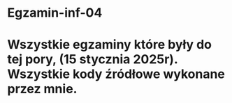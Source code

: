 # Egzamin-inf-04

# Wszystkie egzaminy które były do tej pory, (15 stycznia 2025r). Wszystkie kody źródłowe wykonane przez mnie.
